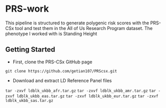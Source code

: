 # PRS-work

This pipeline is structured to generate polygenic risk scores with the PRS-CSx tool and test them in the All of Us Research Program dataset.
The phenotype I worked with is Standing Height
## Getting Started
* First, clone the PRS-CSx GitHub page

`git clone https://github.com/getian107/PRScsx.git`

* Download and extract LD Reference Panel files

`tar -zxvf ldblk_ukbb_afr.tar.gz`
`tar -zxvf ldblk_ukbb_amr.tar.gz`
`tar -zxvf ldblk_ukbb_eas.tar.gz`
`tar -zxvf ldblk_ukbb_eur.tar.gz`
`tar -zxvf ldblk_ukbb_sas.tar.gz`

